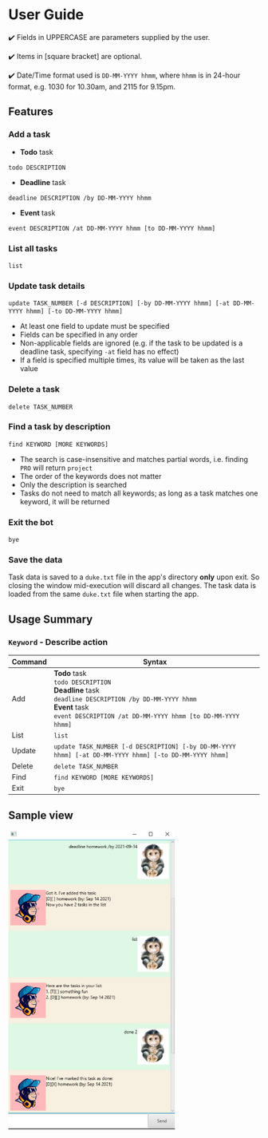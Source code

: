 # User Guide

:heavy_check_mark: Fields in UPPERCASE are parameters supplied by the user.

:heavy_check_mark: Items in [square bracket] are optional.

:heavy_check_mark: Date/Time format used is `DD-MM-YYYY hhmm`, where `hhmm` is in 24-hour format, e.g. 1030 for 10.30am, and 2115 for 9.15pm.

## Features 

### Add a task
- **Todo** task
```
todo DESCRIPTION
```
- **Deadline** task
```
deadline DESCRIPTION /by DD-MM-YYYY hhmm
```
- **Event** task
```
event DESCRIPTION /at DD-MM-YYYY hhmm [to DD-MM-YYYY hhmm]
```

### List all tasks
```
list
```

### Update task details
```
update TASK_NUMBER [-d DESCRIPTION] [-by DD-MM-YYYY hhmm] [-at DD-MM-YYYY hhmm] [-to DD-MM-YYYY hhmm]
```
- At least one field to update must be specified
- Fields can be specified in any order
- Non-applicable fields are ignored (e.g. if the task to be updated is a deadline task, specifying `-at` field has no effect)
- If a field is specified multiple times, its value will be taken as the last value

### Delete a task
```
delete TASK_NUMBER
```

### Find a task by description
```
find KEYWORD [MORE KEYWORDS]
```
- The search is case-insensitive and matches partial words, i.e. finding `PRO` will return `project`
- The order of the keywords does not matter
- Only the description is searched
- Tasks do not need to match all keywords; as long as a task matches one keyword, it will be returned

### Exit the bot
```
bye
```

### Save the data
Task data is saved to a `duke.txt` file in the app's directory **only** upon exit. So closing the window mid-execution will discard all changes. The task data is loaded from the same `duke.txt` file when starting the app.


## Usage Summary

### `Keyword` - Describe action

Command | Syntax 
--------|--------
Add | **Todo** task<br>`todo DESCRIPTION`<br>**Deadline** task<br>`deadline DESCRIPTION /by DD-MM-YYYY hhmm`<br>**Event** task<br>`event DESCRIPTION /at DD-MM-YYYY hhmm [to DD-MM-YYYY hhmm]` | 
List | `list` |
Update | `update TASK_NUMBER [-d DESCRIPTION] [-by DD-MM-YYYY hhmm] [-at DD-MM-YYYY hhmm] [-to DD-MM-YYYY hhmm]` |
Delete | `delete TASK_NUMBER` |
Find | `find KEYWORD [MORE KEYWORDS]` |
Exit | `bye` |

## Sample view
<img src="Ui.png" height="600">
